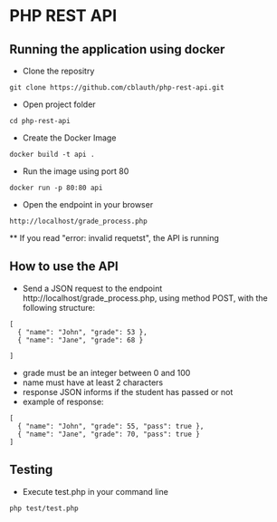# PHP REST API

## Running the application using docker

* Clone the repositry
```
git clone https://github.com/cblauth/php-rest-api.git
```
* Open project folder
```
cd php-rest-api
```
* Create the Docker Image
```
docker build -t api .
```
* Run the image using port 80
```
docker run -p 80:80 api
```
 * Open the endpoint in your browser
```
http://localhost/grade_process.php
```
** If you read "error: invalid requetst", the API is running


## How to use the API
* Send a JSON request to the endpoint http://localhost/grade_process.php, using method POST, with the following structure: 
```
[
  { "name": "John", "grade": 53 },
  { "name": "Jane", "grade": 68 }

]
```
* grade must be an integer between 0 and 100
* name must have at least 2 characters
* response JSON informs if the student has passed or not
* example of response:
```
[
  { "name": "John", "grade": 55, "pass": true },
  { "name": "Jane", "grade": 70, "pass": true }
]
```

## Testing

* Execute test.php in your command line
```
php test/test.php
```
